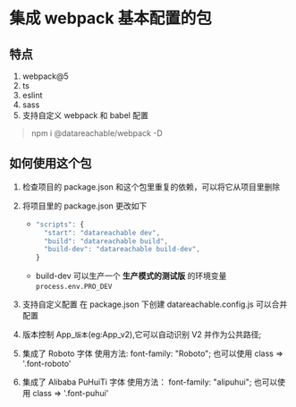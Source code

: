 # 集成 webpack 基本配置的包

## 特点

1. webpack@5
2. ts
3. eslint
4. sass
5. 支持自定义 webpack 和 babel 配置

> npm i @datareachable/webpack -D

## 如何使用这个包

1. 检查项目的 package.json 和这个包里重复的依赖，可以将它从项目里删除

2. 将项目里的 package.json 更改如下

    - ```javascript
      "scripts": {
      	"start": "datareachable dev",
      	"build": "datareachable build",
      	"build-dev": "datareachable build-dev",
      }
      ```
    - build-dev 可以生产一个 **生产模式的测试版** 的环境变量 `process.env.PRO_DEV`

3. 支持自定义配置 在 package.json 下创建 datareachable.config.js 可以合并配置

4. 版本控制 App\_`版本`(eg:App_v2),它可以自动识别 V2 并作为公共路径;

5. 集成了 Roboto 字体
   使用方法: font-family: "Roboto";
   也可以使用 class => '.font-roboto'

6. 集成了 Alibaba PuHuiTi 字体
   使用方法： font-family: "alipuhui";
   也可以使用 class => '.font-puhui'
